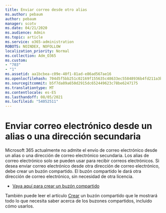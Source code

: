 ```yaml
---
title: Enviar correo desde otro alias
ms.author: pebaum
author: pebaum
manager: scotv
ms.date: 04/21/2020
ms.audience: Admin
ms.topic: article
ms.service: o365-administration
ROBOTS: NOINDEX, NOFOLLOW
localization_priority: Normal
ms.collection: Adm_O365
ms.custom:
- "703"
- "1"
ms.assetid: aa1bcbea-c09e-40f1-81ad-e86ad567ae16
ms.openlocfilehash: 704d5f5bb251c02169f155635c48633ec55848936b4fd211a3b2978811a45dc7
ms.sourcegitcommit: b5f7da89a650d2915dc652449623c78be6247175
ms.translationtype: MT
ms.contentlocale: es-ES
ms.lasthandoff: 08/05/2021
ms.locfileid: "54052511"
---
```

# <a name="send-email-from-an-alias-or-secondary-address"></a>Enviar correo electrónico desde un alias o una dirección secundaria

Microsoft 365 actualmente no admite el envío de correo electrónico desde un alias o una dirección de correo electrónico secundaria. Los alias de correo electrónico solo se pueden usar para recibir correos electrónicos. Si desea enviar correo electrónico desde otra dirección de correo electrónico, debe crear un buzón compartido. El buzón compartido le dará otra dirección de correo electrónico, sin necesidad de otra licencia.
  
- [Vaya aquí para crear un buzón compartido](https://portal.office.com/AdminPortal/Home#/AssistedGuide/addemailoptions)

También puede leer el artículo [Crear](/microsoft-365/admin/email/create-a-shared-mailbox) un buzón compartido que le mostrará todo lo que necesita saber acerca de los buzones compartidos, incluido cómo usarlos.